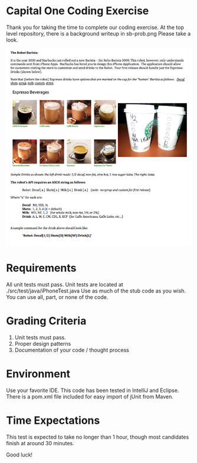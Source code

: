 # Capital One Coding Exercise

Thank you for taking the time to complete our coding exercise.
At the top level repository, there is a background writeup in sb-prob.png
Please take a look.

![Problem Description](./sb-prob.png)

# Requirements
All unit tests must pass.
Unit tests are located at ./src/test/java/iPhoneTest.java
Use as much of the stub code as you wish.  You can use all, part, or none of the code.

# Grading Criteria
1. Unit tests must pass.
2. Proper design patterns
3. Documentation of your code / thought process

# Environment
Use your favorite IDE.
This code has been tested in IntelliJ and Eclipse.
There is a pom.xml file included for easy import of jUnit from Maven.

# Time Expectations
This test is expected to take no longer than 1 hour, though most candidates finish at around 30 minutes.

Good luck!
